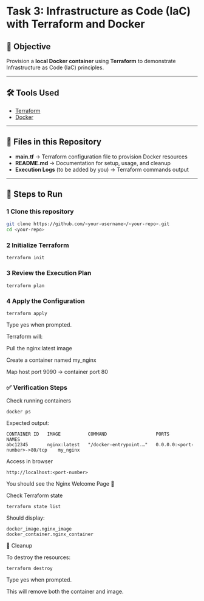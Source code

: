 # Task 3: Infrastructure as Code (IaC) with Terraform and Docker

## 🎯 Objective
Provision a **local Docker container** using **Terraform** to demonstrate Infrastructure as Code (IaC) principles.

---

## 🛠️ Tools Used
- [Terraform](https://www.terraform.io/)  
- [Docker](https://www.docker.com/)  

---

## 📂 Files in this Repository
- **main.tf** → Terraform configuration file to provision Docker resources  
- **README.md** → Documentation for setup, usage, and cleanup  
- **Execution Logs** (to be added by you) → Terraform commands output  

---

## 🚀 Steps to Run

### 1 Clone this repository
```bash
git clone https://github.com/<your-username>/<your-repo>.git
cd <your-repo>
```
### 2️ Initialize Terraform
```
terraform init
```
### 3️ Review the Execution Plan
```
terraform plan
```

### 4️ Apply the Configuration
```
terraform apply
```

Type yes when prompted.

Terraform will:

Pull the nginx:latest image

Create a container named my_nginx

Map host port 9090 → container port 80

### ✅ Verification Steps

Check running containers
```
docker ps
```

Expected output:
```
CONTAINER ID   IMAGE          COMMAND                  PORTS                   NAMES
abc12345       nginx:latest   "/docker-entrypoint.…"   0.0.0.0:<port-number>->80/tcp    my_nginx
```

Access in browser
```
http://localhost:<port-number>
```

You should see the Nginx Welcome Page 🎉

Check Terraform state
```
terraform state list
```

Should display:
```
docker_image.nginx_image
docker_container.nginx_container
```

🧹 Cleanup

To destroy the resources:
```
terraform destroy
```

Type yes when prompted.

This will remove both the container and image.